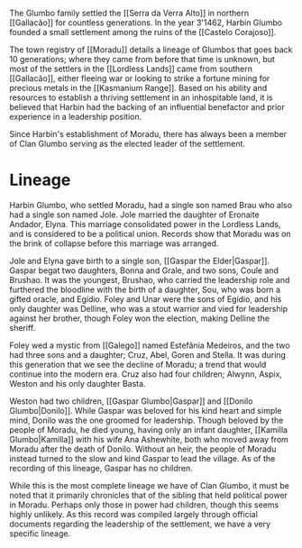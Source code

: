 The Glumbo family settled the [[Serra da Verra Alto]] in northern [[Gallacão]] for countless generations.  In the year 3'1462, Harbin Glumbo founded a small settlement among the ruins of the [[Castelo Corajoso]]. 

The town registry of [[Moradu]] details a lineage of Glumbos that goes back 10 generations; where they came from before that time is unknown, but most of the settlers in the [[Lordless Lands]] came from southern [[Gallacão]], either fleeing war or looking to strike a fortune mining for precious metals in the [[Kasmanium Range]].  Based on his ability and resources to establish a thriving settlement in an inhospitable land, it is believed that Harbin had the backing of an influential benefactor and prior experience in a leadership position.

Since Harbin's establishment of Moradu, there has always been a member of Clan Glumbo serving as the elected leader of the settlement.

# Lineage

Harbin Glumbo, who settled Moradu, had a single son named Brau who also had a single son named Jole. Jole married the daughter of Eronaite Andador, Elyna. This marriage consolidated power in the Lordless Lands, and is considered to be a political union. Records show that Moradu was on the brink of collapse before this marriage was arranged.

Jole and Elyna gave birth to a single son, [[Gaspar the Elder|Gaspar]]. Gaspar begat two daughters, Bonna and Grale, and two sons, Coule and Brushao. It was the youngest, Brushao, who carried the leadership role and furthered the bloodline with the birth of a daughter, Sou, who was born a gifted oracle, and Egídio. Foley and Unar were the sons of Egídio, and his only daughter was Delline, who was a stout warrior and vied for leadership against her brother, though Foley won the election, making Delline the sheriff. 

Foley wed a mystic from [[Galego]] named Estefânia Medeiros, and the two had three sons and a daughter; Cruz, Abel, Goren and Stella. It was during this generation that we see the decline of Moradu; a trend that would continue into the modern era. Cruz also had four children; Alwynn, Aspix, Weston and his only daughter Basta. 

Weston had two children, [[Gaspar Glumbo|Gaspar]] and [[Donilo Glumbo|Donilo]]. While Gaspar was beloved for his kind heart and simple mind, Donilo was the one groomed for leadership. Though beloved by the people of Moradu, he died young, having only an infant daughter, [[Kamilla Glumbo|Kamilla]] with his wife Ana Ashewhite, both who moved away from Moradu after the death of Donilo. Without an heir, the people of Moradu instead turned to the slow and kind Gaspar to lead the village.  As of the recording of this lineage, Gaspar has no children.

While this is the most complete lineage we have of Clan Glumbo, it must be noted that it primarily chronicles that of the sibling that held political power in Moradu. Perhaps only those in power had children, though this seems highly unlikely. As this record was compiled largely through official documents regarding the leadership of the settlement, we have a very specific lineage.
